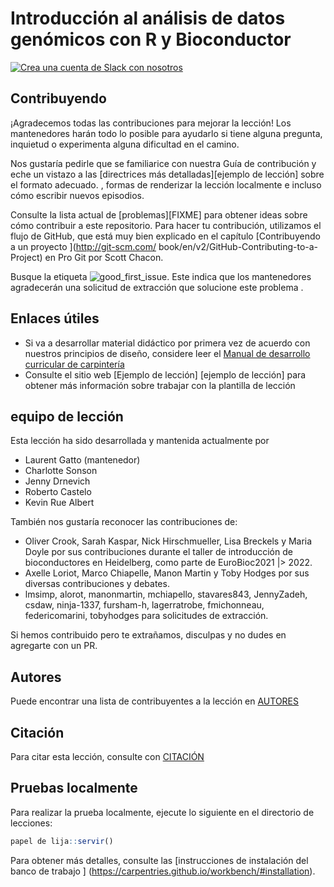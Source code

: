 # Introducción al análisis de datos genómicos con R y Bioconductor

[![Crea una cuenta de Slack con nosotros](https://img.shields.io/badge/Create_Slack_Account-The_Carpentries-071159.svg)](https://swc-slack-invite.herokuapp.com/)

## Contribuyendo

¡Agradecemos todas las contribuciones para mejorar la lección! Los mantenedores
harán todo lo posible para ayudarlo si tiene alguna pregunta, inquietud o
experimenta alguna dificultad en el camino.

Nos gustaría pedirle que se familiarice con nuestra Guía de contribución
&#x20;y eche un vistazo a las \[directrices
más detalladas]\[ejemplo de lección] sobre el formato adecuado. , formas de renderizar la lección
localmente e incluso cómo escribir nuevos episodios.

Consulte la lista actual de [problemas][FIXME] para obtener ideas sobre cómo
contribuir a este repositorio. Para hacer tu contribución, utilizamos
el flujo de GitHub, que está muy bien explicado en el capítulo
[Contribuyendo a un proyecto
](http://git-scm.com/ book/en/v2/GitHub-Contributing-to-a-Project)
en Pro Git por Scott Chacon.

Busque la etiqueta
![good\_first\_issue](https://img.shields.io/badge/-good%20first%20issue-gold.svg). Este
indica que los mantenedores agradecerán una solicitud de extracción que solucione este problema
.

## Enlaces útiles

- Si va a desarrollar material didáctico por primera vez
  de acuerdo con nuestros principios de diseño, considere leer el
  [Manual de desarrollo curricular de carpintería][cdh]
- Consulte el sitio web \[Ejemplo de lección] \[ejemplo de lección] para obtener más información sobre
  trabajar con la plantilla de lección

## equipo de lección

Esta lección ha sido desarrollada y mantenida actualmente por

- Laurent Gatto (mantenedor)
- Charlotte Sonson
- Jenny Drnevich
- Roberto Castelo
- Kevin Rue Albert

También nos gustaría reconocer las contribuciones de:

- Oliver Crook, Sarah Kaspar, Nick Hirschmueller, Lisa Breckels y Maria Doyle por sus contribuciones durante el taller de introducción de bioconductores en Heidelberg, como parte de EuroBioc2021 |> 2022.
- Axelle Loriot, Marco Chiapelle, Manon Martin y Toby Hodges por sus diversas contribuciones y debates.
- lmsimp, alorot, manonmartin, mchiapello, stavares843, JennyZadeh, csdaw, ninja-1337, fursham-h, lagerratrobe, fmichonneau, federicomarini, tobyhodges para solicitudes de extracción.

Si hemos contribuido pero te extrañamos, disculpas y no dudes en agregarte con un PR.

## Autores

Puede encontrar una lista de contribuyentes a la lección en [AUTORES](AUTORES)

## Citación

Para citar esta lección, consulte con [CITACIÓN](CITACIÓN)

[lesson-example]: https://carpentries.github.io/lesson-example
[cdh]: https://cdh.carpentries.org

## Pruebas localmente

Para realizar la prueba localmente, ejecute lo siguiente en el directorio de lecciones:

```r
papel de lija::servir()
```

Para obtener más detalles, consulte las [instrucciones de instalación del banco de trabajo
] (https://carpentries.github.io/workbench/#installation).

